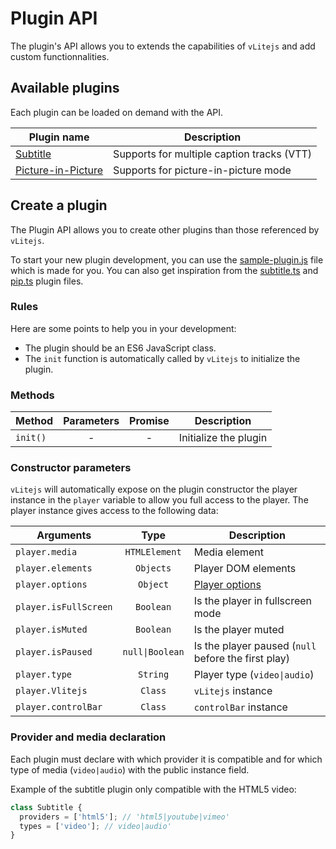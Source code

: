 # Plugin API

The plugin's API allows you to extends the capabilities of `vLitejs` and add custom functionnalities.

## Available plugins

Each plugin can be loaded on demand with the API.

| Plugin name                           | Description                                |
| ------------------------------------- | ------------------------------------------ |
| [Subtitle](./subtitle/README.md)      | Supports for multiple caption tracks (VTT) |
| [Picture-in-Picture](./pip/README.md) | Supports for picture-in-picture mode       |

## Create a plugin

The Plugin API allows you to create other plugins than those referenced by `vLitejs`.

To start your new plugin development, you can use the [sample-plugin.js](https://github.com/yoriiis/vlitejs/blob/main/src/providers/sample/sample-plugin.js) file which is made for you. You can also get inspiration from the [subtitle.ts](https://github.com/yoriiis/vlitejs/blob/main/src/plugins/subtitle.ts) and [pip.ts](https://github.com/yoriiis/vlitejs/blob/main/src/plugins/pip.ts) plugin files.

### Rules

Here are some points to help you in your development:

- The plugin should be an ES6 JavaScript class.
- The `init` function is automatically called by `vLitejs` to initialize the plugin.

### Methods

| Method   | Parameters | Promise | Description           |
| -------- | :--------: | :-----: | --------------------- |
| `init()` |     -      |    -    | Initialize the plugin |

### Constructor parameters

`vLitejs` will automatically expose on the plugin constructor the player instance in the `player` variable to allow you full access to the player. The player instance gives access to the following data:

| Arguments             |      Type       | Description                                         |
| --------------------- | :-------------: | --------------------------------------------------- |
| `player.media`        |  `HTMLElement`  | Media element                                       |
| `player.elements`     |    `Objects`    | Player DOM elements                                 |
| `player.options`      |    `Object`     | [Player options](../../README.md#Player-options)    |
| `player.isFullScreen` |    `Boolean`    | Is the player in fullscreen mode                    |
| `player.isMuted`      |    `Boolean`    | Is the player muted                                 |
| `player.isPaused`     | `null\|Boolean` | Is the player paused (`null` before the first play) |
| `player.type`         |    `String`     | Player type (`video\|audio`)                        |
| `player.Vlitejs`      |     `Class`     | `vLitejs` instance                                  |
| `player.controlBar`   |     `Class`     | `controlBar` instance                               |

### Provider and media declaration

Each plugin must declare with which provider it is compatible and for which type of media (`video|audio`) with the public instance field.

Example of the subtitle plugin only compatible with the HTML5 video:

```js
class Subtitle {
  providers = ['html5']; // 'html5|youtube|vimeo'
  types = ['video']; // video|audio'
}
```
